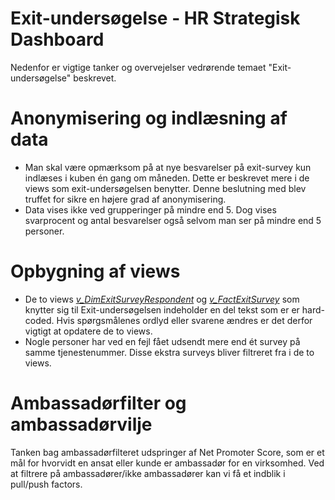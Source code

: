 # Exit-undersøgelse - HR Strategisk Dashboard
Nedenfor er vigtige tanker og overvejelser vedrørende temaet "Exit-undersøgelse" beskrevet.

# Anonymisering og indlæsning af data
- Man skal være opmærksom på at nye besvarelser på exit-survey kun indlæses i kuben én gang om måneden. Dette er beskrevet mere i de views som exit-undersøgelsen benytter. Denne beslutning med blev truffet for sikre en højere grad af anonymisering.
- Data vises ikke ved grupperinger på mindre end 5. Dog vises svarprocent og antal besvarelser også selvom man ser på mindre end 5 personer.

# Opbygning af views
- De to views [*v_DimExitSurveyRespondent*](https://github.com/DataOgDigitalisering/versionsstyringViews/blob/Produktion/viewFolder/v_DimExitSurveyRespondent.sql) og [*v_FactExitSurvey*](https://github.com/DataOgDigitalisering/versionsstyringViews/blob/Produktion/viewFolder/v_FactExitSurvey.sql) som knytter sig til Exit-undersøgelsen indeholder en del tekst som er er hard-coded. Hvis spørgsmålenes ordlyd eller svarene ændres er det derfor vigtigt at opdatere de to views.
- Nogle personer har ved en fejl fået udsendt mere end ét survey på samme tjenestenummer. Disse ekstra surveys bliver filtreret fra i de to views.

# Ambassadørfilter og ambassadørvilje
Tanken bag ambassadørfilteret udspringer af Net Promoter Score, som er et mål for hvorvidt en ansat eller kunde er ambassadør for en virksomhed. Ved at filtrere på ambassadører/ikke ambassadører kan vi få et indblik i pull/push factors.
